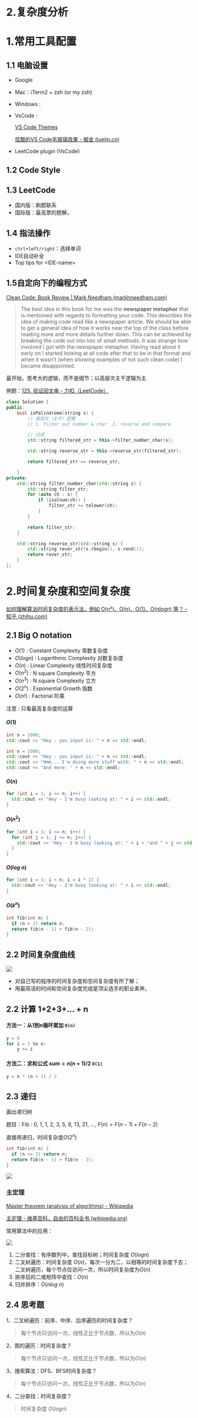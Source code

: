 # 2.复杂度分析

# 1.常用工具配置

## 1.1 电脑设置

-   Google
-   Mac：iTerm2 + zsh (or my zsh)
-   Windows :&#x20;
-   VsCode :&#x20;

    [VS Code Themes](https://vscodethemes.com/ "VS Code Themes")

    [炫酷的VS Code毛玻璃效果 - 掘金 (juejin.cn)](https://juejin.cn/post/6844903846871842823 "炫酷的VS Code毛玻璃效果 - 掘金 (juejin.cn)")
-   LeetCode plugin (VsCode)

## 1.2 Code Style

## 1.3 LeetCode

-   国内版：刷题联系
-   国际版：最高票的题解，

## 1.4 指法操作

-   `ctrl+left/right`：选择单词
-   IDE自动补全
-   Top tips for \<IDE-name>

## 1.5自定向下的编程方式

[Clean Code: Book Review | Mark Needham (markhneedham.com)](https://www.markhneedham.com/blog/2008/09/15/clean-code-book-review/ "Clean Code: Book Review | Mark Needham (markhneedham.com)")

> The best idea in this book for me was the **newspaper metaphor** that is mentioned with regards to formatting your code. This describes the idea of making code read like a newspaper article. We should be able to get a general idea of how it works near the top of the class before reading more and more details further down. This can be achieved by breaking the code out into lots of small methods. It was strange how involved I got with the newspaper metaphor. Having read about it early on I started looking at all code after that to be in that format and when it wasn’t (when showing examples of not such clean code) I became disappointed.

最开始，思考大的逻辑，而不是细节；以高层次主干逻辑为主

例题：[125. 验证回文串 - 力扣（LeetCode）](https://leetcode.cn/problems/valid-palindrome/description/ "125. 验证回文串 - 力扣（LeetCode）")

```c++
class Solution {
public:
    bool isPalindrome(string s) {
        // 高层次（主干）逻辑
        // 1. filter out number & char  2. reverse and compare

        // 过滤
        std::string filtered_str = this->filter_number_char(s);

        std::string reverse_str = this->reverse_str(filtered_str);

        return filtered_str == reverse_str;

    }
private:
    std::string filter_number_char(std::string s) {
        std::string filter_str;
        for (auto ch : s) {
            if (isalnum(ch)) {
                filter_str += tolower(ch);
            }
        }

        return filter_str;
    }

    std::string reverse_str(std::string s) {
        std::string rever_str(s.rbegin(), s.rend());
        return rever_str;
    }
};
```

# 2.时间复杂度和空间复杂度

[如何理解算法时间复杂度的表示法，例如 O(n²)、O(n)、O(1)、O(nlogn) 等？ - 知乎 (zhihu.com)](https://www.zhihu.com/question/21387264 "如何理解算法时间复杂度的表示法，例如 O(n²)、O(n)、O(1)、O(nlogn) 等？ - 知乎 (zhihu.com)")

## 2.1 Big O notation

-   $O(1)$ : Constant Complexity 常数复杂度
-   $O(log n)$ : Logarithmic Complexity 对数复杂度
-   $O(n)$ : Linear Complexity 线性时间复杂度
-   $O(n^2)$ : N square Complexity 平方
-   $O(n^3)$ : N square Complexity 立方
-   $O(2^n)$ : Exponential Growth 指数
-   $O(n!)$ : Factorial 阶乘

注意 : 只看最高复杂度的运算

#### $O(1)$

```c++
int n = 1000;
std::cout << "Hey - you input is: " + n << std::endl;
```

```c++
int n = 1000;
std::cout << "Hey - you input is: " + n << std::endl;
std::cout << "Hmm... I'm doing more stuff with: " + n << std::endl;
std::cout << "And more: " + n << std::endl;

```

#### $O(n)$

```c++
for (int i = 1; i <= n; i++) {
  std::cout << "Hey - I'm busy looking at: " + i << std::endl;
}
```

#### $O(n^2)$

```c++
for (int i = 1; i <= n; i++) {
  for (int j = 1; j <= n; j++) {
    std::cout << "Hey - I'm busy looking at: " + i + "and " + j << std::endl;
  }
}
```

#### $O(log ~ n)$

```c++
for (int i = 1; i < n; i = i * 2) {
  std::cout << "Hey - I'm busy looking at: " + i << std::endl;
}
```

#### $O(k^n)$

```c++
int fib(int n) {
  if (n > 2) return n;
  return fib(n - 1) + fib(n - 2);
}
```

## 2.2 时间复杂度曲线

![](image/image_uPqP1tcFmX.png)

-   对自己写的程序的时间复杂度和空间复杂度有所了解；
-   用最简洁的时间和空间复杂度完成是顶尖选手的职业素养。

## 2.2 计算 1+2+3+... + n

#### 方法一：从1到n循环累加 `O(n)`

```c++
y = 0
for i = 1 to n:
    y += i

```

#### 方法二：求和公式 $sum=n(n+1)/2$ `O(1)`

```c++
y = n * (n + 1) / 2
```

## 2.3 递归

画出递归树

题目：Fib : 0, 1, 1, 2, 3, 5, 8, 13, 21, ..., $F(n)=F(n-1) + F(n-2)$

直接用递归，时间复杂度$O(2^n)$

```c++
int fib(int n) {
  if (n <= 2) return n;
  return fib(n - 1) + fib(n - 2);
}
```

![](image/image_qRKmZve2_6.png)

### 主定理

[Master theorem (analysis of algorithms) - Wikipedia](https://en.wikipedia.org/wiki/Master_theorem_\(analysis_of_algorithms\) "Master theorem (analysis of algorithms) - Wikipedia")

[主定理 - 维基百科，自由的百科全书 (wikipedia.org)](https://zh.wikipedia.org/wiki/主定理 "主定理 - 维基百科，自由的百科全书 (wikipedia.org)")

常用算法中的应用：

![](image/image_Rp5mP3dErq.png)

1.  二分查找：有序数列中，查找目标树；时间复杂度 $O(log n)$
2.  二叉树遍历：时间复杂度 $O(n)$，每次一分为二，以相等的时间复杂度下去；二叉树遍历，每个节点仅访问一次，所以时间复杂度为$O(n)$
3.  排序后的二维矩阵中查找：$O(n)$
4.  归并排序：$O(nlog~n)$

## 2.4 思考题

1、二叉树遍历：前序、中序、后序遍历的时间复杂度？

> 每个节点只访问一次，线性正比于节点数，所以为$O(n)$

2、图的遍历：时间复杂度？

> 每个节点只访问一次，线性正比于节点数，所以为$O(n)$

3、搜索算法：DFS、BFS时间复杂度？

> 每个节点只访问一次，线性正比于节点数，所以为$O(n)$

4、二分查找：时间复杂度？

> 时间复杂度 $O(log n)$
